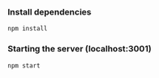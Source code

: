 
### Install dependencies
```
npm install
```

### Starting the server (localhost:3001)
```
npm start
```
